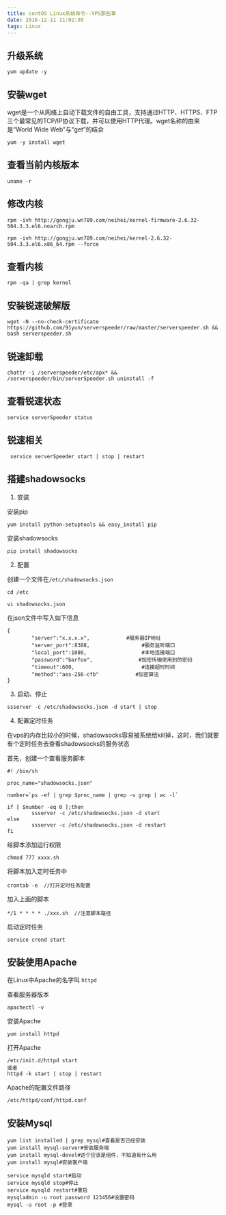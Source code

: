 ```yaml
---
title: centOS Linux系统命令--VPS那些事
date: 2016-12-11 11:02:30
tags: Linux
---
```


## 升级系统 ##

```
yum update -y
```

## 安装wget ##
wget是一个从网络上自动下载文件的自由工具，支持通过HTTP、HTTPS、FTP三个最常见的TCP/IP协议下载，并可以使用HTTP代理。wget名称的由来是“World Wide Web”与“get”的结合

```
yum -y install wget
```

## 查看当前内核版本 ##
```
uname -r
```

<!----- more ----->

## 修改内核 ##
```
rpm -ivh http://gongju.wn789.com/neihei/kernel-firmware-2.6.32-504.3.3.el6.noarch.rpm
```

```
rpm -ivh http://gongju.wn789.com/neihei/kernel-2.6.32-504.3.3.el6.x86_64.rpm --force
```

## 查看内核 ##
```
rpm -qa | grep kernel
```

## 安装锐速破解版 ##
```
wget -N --no-check-certificate https://github.com/91yun/serverspeeder/raw/master/serverspeeder.sh && bash serverspeeder.sh
```

## 锐速卸载 ##
```
chattr -i /serverspeeder/etc/apx* && /serverspeeder/bin/serverSpeeder.sh uninstall -f
```

## 查看锐速状态 ##
```
service serverSpeeder status
```

## 锐速相关 ##
```
 service serverSpeeder start | stop | restart
```

## 搭建shadowsocks ##

1. 安装

安装pip
```
yum install python-setuptools && easy_install pip
```

安装shadowsocks
```
pip install shadowsocks
```

2. 配置

创建一个文件在```/etc/shadowsocks.json```
```
cd /etc

vi shadowsocks.json
```

在json文件中写入如下信息

```
{
        "server":"x.x.x.x",            #服务器IP地址
        "server_port":8388,                 #服务监听端口
        "local_port":1080,                  #本地连接端口
        "password":"barfoo",               #加密传输使用到的密码
        "timeout":600,                      #连接超时时间
        "method":"aes-256-cfb"            #加密算法
}
```

3. 启动、停止

```
ssserver -c /etc/shadowsocks.json -d start | stop
```

4. 配置定时任务

在vps的内存比较小的时候，shadowsocks容易被系统给kill掉，这时，我们就要有个定时任务去查看shadowsocks的服务状态

首先，创建一个查看服务脚本

```
#! /bin/sh

proc_name="shadowsocks.json"

number=`ps -ef | grep $proc_name | grep -v grep | wc -l`

if [ $number -eq 0 ];then
        ssserver -c /etc/shadowsocks.json -d start
else
        ssserver -c /etc/shadowsocks.json -d restart
fi
```

给脚本添加运行权限

```
chmod 777 xxxx.sh
```

将脚本加入定时任务中

```
crontab -e  //打开定时任务配置
```

加入上面的脚本

```
*/1 * * * * ./xxx.sh  //注意脚本路径

```

启动定时任务

```
service crond start
```



## 安装使用Apache ##

在Linux中Apache的名字叫 ```httpd```

查看服务器版本
```
apachectl -v    
```

安装Apache
```
yum install httpd
```

打开Apache
```
/etc/init.d/httpd start
或者
httpd -k start | stop | restart
```

Apache的配置文件路径
```
/etc/httpd/conf/httpd.conf
```

## 安装Mysql ##

```
yum list installed | grep mysql#查看是否已经安装
yum install mysql-server#安装服务端
yum install mysql-devel#这个应该是组件，不知道有什么用
yum install mysql#安装客户端

service mysqld start#启动
service mysqld stop#停止
service mysqld restart#重启
mysqladmin -u root password 123456#设置密码
mysql -u root -p #登录
```
